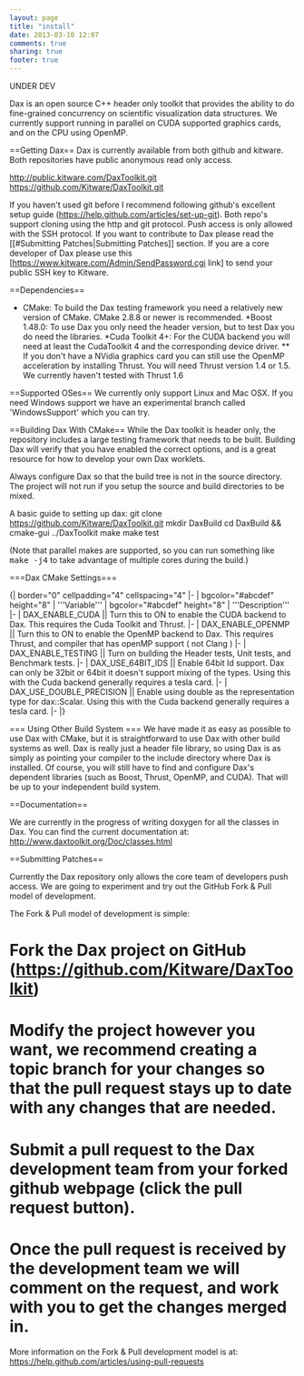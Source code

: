 ```yaml
---
layout: page
title: "install"
date: 2013-03-10 12:07
comments: true
sharing: true
footer: true
---
```


UNDER DEV

Dax is an open source C++ header only toolkit that provides
the ability to do fine-grained concurrency on scientific visualization data structures. We currently support
running in parallel on CUDA supported graphics cards, and on the CPU using OpenMP.

==Getting Dax==
Dax is currently available from both github and kitware. Both repositories have public anonymous read only access.

  http://public.kitware.com/DaxToolkit.git
  https://github.com/Kitware/DaxToolkit.git

If you haven't used git before I recommend following github's excellent setup guide (https://help.github.com/articles/set-up-git). Both repo's
support cloning using the http and git protocol. Push access is only allowed with the SSH protocol. If you want to contribute to Dax please
read the [[#Submitting Patches|Submitting Patches]] section. If you are a core developer of Dax please use this [https://www.kitware.com/Admin/SendPassword.cgi link] to send your public SSH key to Kitware.

==Dependencies==

* CMake: To build the Dax testing framework you need a  relatively new version of CMake. CMake 2.8.8 or newer is recommended.
*Boost 1.48.0: To use Dax you only need the header version, but to test Dax you do need the libraries.
*Cuda Toolkit 4+: For the CUDA backend you will need at least the CudaToolkit 4 and the corresponding device driver.
** If you don't have a NVidia graphics card you can still use the OpenMP acceleration by installing Thrust. You will need Thrust version 1.4 or 1.5. We currently haven't tested with Thrust 1.6

==Supported OSes==
We currently only support Linux and Mac OSX. If you need Windows support we have an experimental branch called 'WindowsSupport' which you can try.

==Building Dax With CMake==
While the Dax toolkit is header only, the repository includes a large testing framework that needs to be built. Building Dax will verify that you have enabled the correct options, and is a great resource for how to develop your own Dax worklets.

Always configure Dax so that the build tree is not in the source directory. The project will not run if you setup the source and build directories to be
mixed.

A basic guide to setting up dax:
 git clone https://github.com/Kitware/DaxToolkit.git
 mkdir DaxBuild
 cd DaxBuild && cmake-gui ../DaxToolkit
 make
 make test

(Note that parallel makes are supported, so you can run something like <tt>make -j4</tt> to take advantage of multiple cores during the build.)

===Dax CMake Settings===

{| border="0" cellpadding="4" cellspacing="4"
|-
| bgcolor="#abcdef" height="8" |  '''Variable'''
| bgcolor="#abcdef" height="8" |  '''Description'''
|-
| DAX_ENABLE_CUDA || Turn this to ON to enable the CUDA backend to Dax. This requires the Cuda Toolkit and Thrust.
|-
| DAX_ENABLE_OPENMP || Turn this to ON to enable the OpenMP backend  to Dax. This requires Thrust, and compiler that has openMP support ( not Clang )
|-
| DAX_ENABLE_TESTING || Turn on building the Header tests, Unit tests, and Benchmark tests.
|-
| DAX_USE_64BIT_IDS || Enable 64bit Id support. Dax can only be 32bit or 64bit it doesn't support mixing of the types. Using this with the Cuda backend generally requires a tesla card.
|-
| DAX_USE_DOUBLE_PRECISION || Enable using double as the representation type for dax::Scalar. Using this with the Cuda backend generally requires a tesla card.
|-
|}


=== Using Other Build System ===
We have made it as easy as possible to use Dax with CMake, but it is straightforward to use Dax with other build systems as well. Dax is really just a header file library, so using Dax is as simply as pointing your compiler to the include directory where Dax is installed. Of course, you will still have to find and configure Dax's dependent libraries (such as Boost, Thrust, OpenMP, and CUDA). That will be up to your independent build system.

==Documentation==

We are currently in the progress of writing doxygen for all the classes in Dax. You can find the current documentation at:
  http://www.daxtoolkit.org/Doc/classes.html

==Submitting Patches==

Currently the Dax repository only allows the core team of developers push access. We are going to experiment and try out the GitHub
Fork & Pull model of development.

The Fork & Pull model of development is simple:
# Fork the Dax project on GitHub (https://github.com/Kitware/DaxToolkit)
# Modify the project however you want, we recommend creating a topic branch for your changes so that the pull request stays up to date with any changes that are needed.
# Submit a pull request to the Dax development team from your forked github webpage (click the pull request button).
# Once the pull request is received by the development team we will comment on the request, and work with you to get the changes merged in.


More information on the Fork & Pull development model is at: https://help.github.com/articles/using-pull-requests

